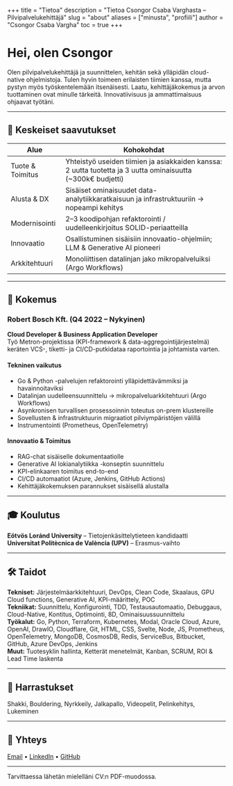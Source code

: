 +++
title = "Tietoa"
description = "Tietoa Csongor Csaba Varghasta – Pilvipalvelukehittäjä"
slug = "about"
aliases = ["minusta", "profiili"]
author = "Csongor Csaba Vargha"
toc = true
+++

# Hei, olen Csongor

Olen pilvipalvelukehittäjä ja suunnittelen, kehitän sekä ylläpidän cloud-native ohjelmistoja. Tulen hyvin toimeen erilaisten tiimien kanssa, mutta pystyn myös työskentelemään itsenäisesti. Laatu, kehittäjäkokemus ja arvon tuottaminen ovat minulle tärkeitä. Innovatiivisuus ja ammattimaisuus ohjaavat työtäni.

---

## 🚀 Keskeiset saavutukset

| Alue | Kohokohdat |
|------|------------|
| Tuote & Toimitus | Yhteistyö useiden tiimien ja asiakkaiden kanssa: 2 uutta tuotetta ja 3 uutta ominaisuutta (~300k€ budjetti) |
| Alusta & DX | Sisäiset ominaisuudet data-analytiikkaratkaisuun ja infrastruktuuriin -> nopeampi kehitys |
| Modernisointi | 2–3 koodipohjan refaktorointi / uudelleenkirjoitus SOLID-periaatteilla |
| Innovaatio | Osallistuminen sisäisiin innovaatio-ohjelmiin; LLM & Generative AI pioneeri |
| Arkkitehtuuri | Monoliittisen datalinjan jako mikropalveluiksi (Argo Workflows) |

---

## 💼 Kokemus

### Robert Bosch Kft. (Q4 2022 – Nykyinen)
**Cloud Developer & Business Application Developer**  
Työ Metron-projektissa (KPI-framework & data-aggregointijärjestelmä) keräten VCS-, tiketti- ja CI/CD-putkidataa raportointia ja johtamista varten.

#### Tekninen vaikutus
- Go & Python -palvelujen refaktorointi ylläpidettävämmiksi ja havainnoitaviksi
- Datalinjan uudelleensuunnittelu -> mikropalveluarkkitehtuuri (Argo Workflows)
- Asynkronisen turvallisen prosessoinnin toteutus on-prem klustereille
- Sovellusten & infrastruktuurin migraatiot pilviympäristöjen välillä
- Instrumentointi (Prometheus, OpenTelemetry)

#### Innovaatio & Toimitus
- RAG-chat sisäiselle dokumentaatiolle
- Generative AI lokianalytiikka -konseptin suunnittelu
- KPI-elinkaaren toimitus end-to-end
- CI/CD automaatiot (Azure, Jenkins, GitHub Actions)
- Kehittäjäkokemuksen parannukset sisäisellä alustalla

---

## 🎓 Koulutus
**Eötvös Loránd University** – Tietojenkäsittelytieteen kandidaatti  
**Universitat Politècnica de València (UPV)** – Erasmus-vaihto

---

## 🛠 Taidot
**Tekniset:** Järjestelmäarkkitehtuuri, DevOps, Clean Code, Skaalaus, GPU Cloud functions, Generative AI, KPI-määrittely, POC  
**Tekniikat:** Suunnittelu, Konfigurointi, TDD, Testausautomaatio, Debuggaus, Cloud-Native, Kontitus, Optimointi, 8D, Ominaisuussuunnittelu  
**Työkalut:** Go, Python, Terraform, Kubernetes, Modal, Oracle Cloud, Azure, OpenAI, DrawIO, Cloudflare, Git, HTML, CSS, Svelte, Node, JS, Prometheus, OpenTelemetry, MongoDB, CosmosDB, Redis, ServiceBus, Bitbucket, GitHub, Azure DevOps, Jenkins  
**Muut:** Tuotesyklin hallinta, Ketterät menetelmät, Kanban, SCRUM, ROI & Lead Time laskenta

---

## 🧩 Harrastukset
Shakki, Bouldering, Nyrkkeily, Jalkapallo, Videopelit, Pelinkehitys, Lukeminen

---

## 🔗 Yhteys
[Email](mailto:varghacsongorcsaba@gmail.com) • [LinkedIn](https://www.linkedin.com/in/csongorcsabavargha/) • [GitHub](https://github.com/vcscsvcscs)

---
Tarvittaessa lähetän mielelläni CV:n PDF-muodossa.
